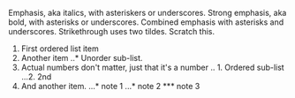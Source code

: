 Emphasis, aka italics, with asteriskers or underscores.
Strong emphasis, aka bold, with asterisks or underscores.
Combined emphasis with asterisks and underscores.
Strikethrough uses two tildes. Scratch this.

1. First ordered list item
2. Another item
   ..* Unorder sub-list.
3. Actual numbers don't matter, just that it's a number
   .. 1. Ordered sub-list
   ...2. 2nd
4. And another item.
   ...* note 1
   ...* note 2
   ***  note 3
